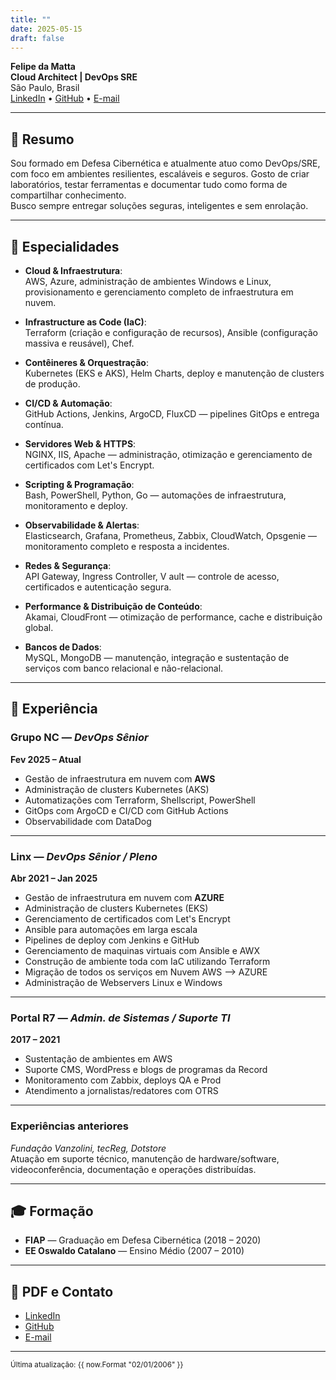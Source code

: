 ```yaml
---
title: ""
date: 2025-05-15
draft: false
---
```


**Felipe da Matta**  
**Cloud Architect | DevOps SRE**  
São Paulo, Brasil  
[LinkedIn](https://www.linkedin.com/in/fmatta/) • [GitHub](https://github.com/fxshelll) • [E-mail](mailto:felipepmatta@gmail.com)

---

## 🧠 Resumo

Sou formado em Defesa Cibernética e atualmente atuo como DevOps/SRE,  
com foco em ambientes resilientes, escaláveis e seguros. Gosto de criar laboratórios, 
testar ferramentas e documentar tudo como forma de compartilhar conhecimento.  
Busco sempre entregar soluções seguras, inteligentes e sem enrolação.

---

## 🚀 Especialidades

- **Cloud & Infraestrutura**:  
  AWS, Azure, administração de ambientes Windows e Linux, provisionamento 
  e gerenciamento completo de infraestrutura em nuvem.  

- **Infrastructure as Code (IaC)**:  
  Terraform (criação e configuração de recursos), 
  Ansible (configuração massiva e reusável), Chef.  

- **Contêineres & Orquestração**:  
  Kubernetes (EKS e AKS), Helm Charts, 
  deploy e manutenção de clusters de produção.  

- **CI/CD & Automação**:  
  GitHub Actions, Jenkins, ArgoCD, 
  FluxCD — pipelines GitOps e entrega contínua.  

- **Servidores Web & HTTPS**:  
  NGINX, IIS, Apache — administração, 
  otimização e gerenciamento de certificados com Let's Encrypt.  

- **Scripting & Programação**:  
  Bash, PowerShell, Python, Go — automações de infraestrutura, 
  monitoramento e deploy.  

- **Observabilidade & Alertas**:  
  Elasticsearch, Grafana, Prometheus, Zabbix, 
  CloudWatch, Opsgenie — monitoramento completo e resposta a incidentes.  

- **Redes & Segurança**:  
  API Gateway, Ingress Controller, V
  ault — controle de acesso, certificados e autenticação segura.  

- **Performance & Distribuição de Conteúdo**:  
  Akamai, CloudFront — otimização de performance, cache e distribuição global.  

- **Bancos de Dados**:  
  MySQL, MongoDB — manutenção, integração e 
  sustentação de serviços com banco relacional e não-relacional.

---

## 💼 Experiência

### Grupo NC — *DevOps Sênior*  
**Fev 2025 – Atual**

- Gestão de infraestrutura em nuvem com **AWS**
- Administração de clusters Kubernetes (AKS) 
- Automatizações com Terraform, Shellscript, PowerShell  
- GitOps com ArgoCD e CI/CD com GitHub Actions  
- Observabilidade com DataDog

---

### Linx — *DevOps Sênior / Pleno*  
**Abr 2021 – Jan 2025**

- Gestão de infraestrutura em nuvem com **AZURE**
- Administração de clusters Kubernetes (EKS) 
- Gerenciamento de certificados com Let's Encrypt  
- Ansible para automações em larga escala  
- Pipelines de deploy com Jenkins e GitHub
- Gerenciamento de maquinas virtuais com Ansible e AWX 
- Construção de ambiente toda com IaC utilizando Terraform
- Migração de todos os serviços em Nuvem AWS --> AZURE
- Administração de Webservers Linux e Windows

---

### Portal R7 — *Admin. de Sistemas / Suporte TI*  
**2017 – 2021**

- Sustentação de ambientes em AWS  
- Suporte CMS, WordPress e blogs de programas da Record  
- Monitoramento com Zabbix, deploys QA e Prod  
- Atendimento a jornalistas/redatores com OTRS

---

### Experiências anteriores  
*Fundação Vanzolini, tecReg, Dotstore*  
Atuação em suporte técnico, manutenção de hardware/software,  
videoconferência, documentação e operações distribuídas.

---

## 🎓 Formação

- **FIAP** — Graduação em Defesa Cibernética (2018 – 2020)  
- **EE Oswaldo Catalano** — Ensino Médio (2007 – 2010)

---

## 📎 PDF e Contato

- [LinkedIn](https://www.linkedin.com/in/fmatta)  
- [GitHub](https://github.com/fxshelll)  
- [E-mail](mailto:felipepmatta@gmail.com)

---

<small>Última atualização: {{ now.Format "02/01/2006" }}</small>
